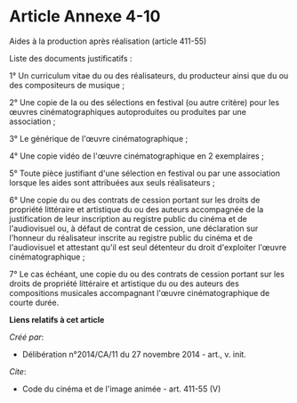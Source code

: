 # Article Annexe 4-10

Aides à la production après réalisation (article 411-55) 

Liste des documents justificatifs : 

1° Un curriculum vitae du ou des réalisateurs, du producteur ainsi que du ou des compositeurs de musique ; 

2° Une copie de la ou des sélections en festival (ou autre critère) pour les œuvres cinématographiques autoproduites ou
produites par une association ; 

3° Le générique de l'œuvre cinématographique ; 

4° Une copie vidéo de l'œuvre cinématographique en 2 exemplaires ; 

5° Toute pièce justifiant d'une sélection en festival ou par une association lorsque les aides sont attribuées aux seuls
réalisateurs ; 

6° Une copie du ou des contrats de cession portant sur les droits de propriété littéraire et artistique du ou des auteurs
accompagnée de la justification de leur inscription au registre public du cinéma et de l'audiovisuel ou, à défaut de contrat
de cession, une déclaration sur l'honneur du réalisateur inscrite au registre public du cinéma et de l'audiovisuel et
attestant qu'il est seul détenteur du droit d'exploiter l'œuvre cinématographique ; 

7° Le cas échéant, une copie du ou des contrats de cession portant sur les droits de propriété littéraire et artistique du ou
des auteurs des compositions musicales accompagnant l'œuvre cinématographique de courte durée.

**Liens relatifs à cet article**

_Créé par_:

  - Délibération n°2014/CA/11 du 27 novembre 2014 - art., v. init.

_Cite_:

  - Code du cinéma et de l'image animée - art. 411-55 (V)
